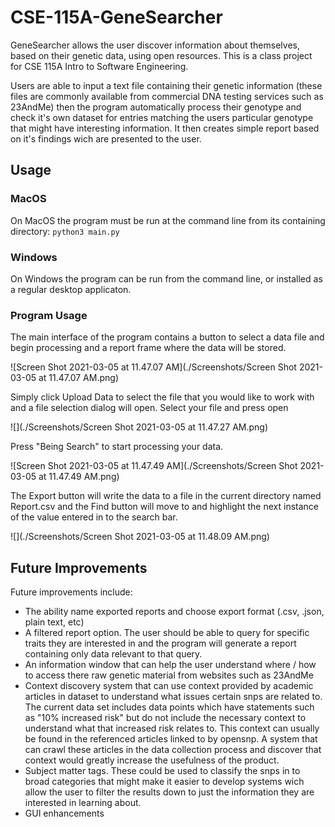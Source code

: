 # CSE-115A-GeneSearcher
GeneSearcher allows the user discover information about themselves, based on their genetic data, using open resources. This is a class project for CSE 115A Intro to Software Engineering.

Users are able to input a text file containing their genetic information (these files are commonly available from commercial DNA testing services such as 23AndMe) then the program automatically process their genotype and check it's own dataset for entries matching the users particular genotype that might have interesting information. It then creates simple report based on it's findings wich are presented to the user.

## Usage
### MacOS
On MacOS the program must be run at the command line from its containing directory:
`python3 main.py`

### Windows
On Windows the program can be run from the command line, or installed as a regular desktop applicaton.

### Program Usage

The main interface of the program contains a button to select a data file and begin processing and a report frame where the data will be stored.

![Screen Shot 2021-03-05 at 11.47.07 AM](./Screenshots/Screen Shot 2021-03-05 at 11.47.07 AM.png)

Simply click Upload Data to select the file that you would like to work with and a file selection dialog will open. Select your file and press open

![](./Screenshots/Screen Shot 2021-03-05 at 11.47.27 AM.png)

Press "Being Search" to start processing your data.

![Screen Shot 2021-03-05 at 11.47.49 AM](./Screenshots/Screen Shot 2021-03-05 at 11.47.49 AM.png)

The Export button will write the data to a file in the current directory named Report.csv and the Find button will move to and highlight the next instance of the value entered in to the search bar.

![](./Screenshots/Screen Shot 2021-03-05 at 11.48.09 AM.png)

## Future Improvements
Future improvements include:
* The ability name exported reports and choose export format (.csv, .json, plain text, etc)
* A filtered report option. The user should be able to query for specific traits they are interested in and the program will generate a report containing only data relevant to that query.
* An information window that can help the user understand where / how to access there raw genetic material from websites such as 23AndMe
* Context discovery system that can use context provided by academic articles in dataset to understand what issues certain snps are related to. The current data set includes data points which have statements such as "10% increased risk" but do not include the necessary context to understand what that increased risk relates to. This context can usually be found in the referenced articles linked to by opensnp. A system that can crawl these articles in the data collection process and discover that context would greatly increase the usefulness of the product.
* Subject matter tags. These could be used to classify the snps in to broad categories that might make it easier to develop systems wich allow the user to filter the results down to just the information they are interested in learning about. 
* GUI enhancements
